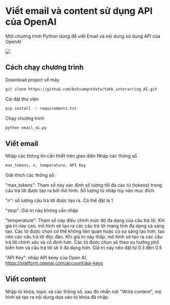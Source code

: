# Viết email và content sử dụng API của OpenAI

Một chương trình Python dùng để viết Email và nội dung sử dụng API của OpenAI

<img src="https://github.com/botsamqntdata/tahk_interacting_AI/blob/main/Screenshot%202023-05-22%20151030.png">

## Cách chạy chương trình

Download project về máy

```bash
git clone https://github.com/botsamqntdata/tahk_interacting_AI.git
```
Cài đặt thư viện
``` bash
pip install -r requirements.txt
```
Chạy chương trình
``` bash
python email_ai.py
```
## Viết email
Nhập các thông tin cần thiết trên giao diện
Nhập các thông số
``` bash
max_tokens, n, temperature, API Key
```
Giải thích các thông số:

"max_tokens": Tham số này xác định số lượng tối đa các từ (tokens) trong câu trả lời được tạo ra bởi mô hình. Số lượng từ nhập tùy vào mục đích.

"n": số lượng câu trả lời được tạo ra. Có thể đặt là 1

"stop": Giá trị này không cần nhập

"temperature": Tham số này điều chỉnh mức độ đa dạng của câu trả lời. Khi giá trị này cao, mô hình sẽ tạo ra các câu trả lời mang tính đa dạng và sáng tạo. Các từ được chọn có thể không liên quan hoặc có sự sáng tạo hơn, tạo nên các câu trả lời độc đáo. Khi giá trị này thấp, mô hình sẽ tạo ra các câu trả lời chính xác và cố định hơn. Các từ được chọn sẽ theo xu hướng phổ biến hơn và câu trả lời sẽ ít đa dạng hơn. Giá trị này nên đặt từ 0.3 đến 0.5

"API Key": nhập API keey của Open AI, https://platform.openai.com/account/api-keys

## Viết content
Nhập từ khóa, topic và các thông số, sau đó nhấn nút "Write content", mô hình sẽ tạo ra nội dung dựa vào từ khóa đã nhập.
